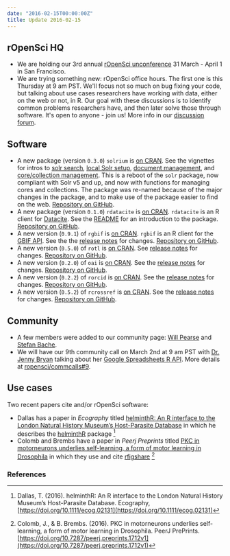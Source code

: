 ```yaml
---
date: "2016-02-15T00:00:00Z"
title: Update 2016-02-15
---
```


## rOpenSci HQ

* We are holding our 3rd annual [rOpenSci unconference](http://unconf16.ropensci.org) 31 March - April 1 in San Francisco.
* We are trying something new: rOpenSci office hours. The first one is this Thursday at 9 am PST. We'll focus not so much on bug fixing your code, but talking about use cases researchers have working with data, either on the web or not, in R. Our goal with these discussions is to identify common problems researchers have, and then later solve those through software. It's open to anyone - join us! More info in our [discussion forum](https://discuss.ropensci.org/t/ropensci-office-hours/312).

## Software

* A new package (version `0.3.0`) `solrium` is [on CRAN](http://cran.rstudio.com/web/packages/solrium). See the vignettes for intros to [solr search](https://cran.rstudio.com/web/packages/solrium/vignettes/search.html), [local Solr setup](https://cran.rstudio.com/web/packages/solrium/vignettes/local_setup.html), [document management](https://cran.rstudio.com/web/packages/solrium/vignettes/document_management.html), and [core/collection management](https://cran.rstudio.com/web/packages/solrium/vignettes/cores_collections.html). This is a reboot of the `solr` package, now compliant with Solr v5 and up, and now with functions for managing cores and collections. The package was re-named because of the major changes in the package, and to make use of the package easier to find on the web. [Repository on GitHub][solrium].
* A new package (version `0.1.0`) `rdatacite` is [on CRAN](http://cran.rstudio.com/web/packages/rdatacite). `rdatacite` is an R client for [Datacite](https://www.datacite.org/node). See the [README](https://github.com/ropensci/rdatacite#rdatacite) for an introduction to the package. [Repository on GitHub][rdatacite].
* A new version (`0.9.1`) of `rgbif` is [on CRAN](http://cran.rstudio.com/web/packages/rgbif). `rgbif` is an R client for the [GBIF API](http://www.gbif.org/developer/summary). See the the [release notes](https://github.com/ropensci/rgbif/releases/tag/v0.9.2) for changes. [Repository on GitHub][rgbif].
* A new version (`0.5.0`) of `rotl` is [on CRAN](https://cran.rstudio.com/web/packages/rotl). See [release notes](https://github.com/ropensci/rotl/releases/tag/v0.5.0) for changes. [Repository on GitHub][rotl].
* A new version (`0.2.0`) of `oai` is [on CRAN](http://cran.rstudio.com/web/packages/oai). See the [release notes](https://github.com/ropensci/oai/releases/tag/v0.2.0) for changes. [Repository on GitHub][oai].
* A new version (`0.2.2`) of `rorcid` is [on CRAN](https://cran.rstudio.com/web/packages/rorcid/). See the [release notes](https://github.com/ropensci/rorcid/releases/tag/v0.2.2) for changes. [Repository on GitHub][rorcid].
* A new version (`0.5.2`) of `rcrossref` is [on CRAN](http://cran.rstudio.com/web/packages/rcrossref). See the [release notes](https://github.com/ropensci/rcrossref/releases/tag/v0.5.2) for changes. [Repository on GitHub][rcrossref].

## Community

* A few members were added to our community page: [Will Pearse](http://ropensci.org/community/#will) and [Stefan Bache](http://ropensci.org/community/#stefan).
* We will have our 9th community call on March 2nd at 9 am PST with [Dr. Jenny Bryan](https://github.com/jennybc) talking about her [Google Spreadsheets R API](https://github.com/jennybc/googlesheets). More details at [ropensci/commcalls#9](https://github.com/ropensci/commcalls/issues/9).

## Use cases

Two recent papers cite and/or rOpenSci software:

* Dallas has a paper in _Ecography_ titled [helminthR: An R interface to the London Natural History Museum’s Host-Parasite Database][dallas] in which he describes the [helminthR][helminthr] package [^1]
* Colomb and Brembs have a paper in _Peerj Preprints_ titled [PKC in motorneurons underlies self-learning, a form of motor learning in Drosophila][colomb] in which they use and cite [rfigshare][rfigshare] [^2]

[rdatacite]: https://github.com/ropensci/rdatacite
[rgbif]: https://github.com/ropensci/rgbif
[rotl]: https://github.com/ropensci/rotl
[oai]: https://github.com/ropensci/oai
[rorcid]: https://github.com/ropensci/rorcid
[rcrossref]: https://github.com/ropensci/rcrossref
[solrium]: https://github.com/ropensci/solrium
[helminthr]: https://github.com/ropensci/helminthR
[rfigshare]: https://github.com/ropensci/rfigshare

[dallas]: https://doi.org/10.1111/ecog.02131
[colomb]: https://doi.org/10.7287/peerj.preprints.1712v1

### References

[^1]: Dallas, T. (2016). helminthR: An R interface to the London Natural History Museum’s Host-Parasite Database. Ecography, [https://doi.org/10.1111/ecog.02131](https://doi.org/10.1111/ecog.02131)
[^2]: Colomb, J., & B. Brembs. (2016). PKC in motorneurons underlies self-learning, a form of motor learning in Drosophila. PeerJ PrePrints. [https://doi.org/10.7287/peerj.preprints.1712v1](https://doi.org/10.7287/peerj.preprints.1712v1)
